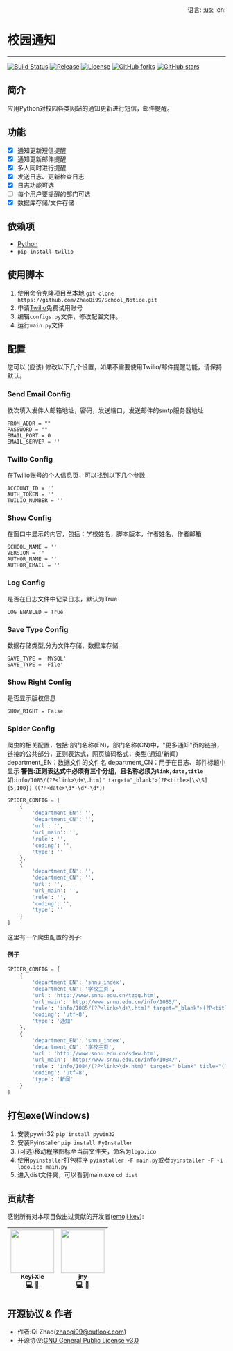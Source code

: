 <div align="right">语言: <a title="英语" href="README.md">:us:</a>
:cn:</div>

# 校园通知

---

[![Build Status](https://travis-ci.org/ZhaoQi99/School_Notice.svg?branch=master)](https://travis-ci.org/ZhaoQi99/School_Notice)
[![Release](https://img.shields.io/github/release/ZhaoQi99/School_Notice.svg)](https://github.com/ZhaoQi99/School_Notice/releases)
[![License](https://img.shields.io/github/license/ZhaoQi99/School_Notice.svg)](https://github.com/ZhaoQi99/School_Notice/blob/master/LICENSE)
[![GitHub forks](https://img.shields.io/github/forks/ZhaoQi99/School_Notice.svg)](https://github.com/ZhaoQi99/School_Notice/network)
[![GitHub stars](https://img.shields.io/github/stars/ZhaoQi99/School_Notice.svg)](https://github.com/ZhaoQi99/School_Notice/stargazers) 

## 简介
应用Python对校园各类网站的通知更新进行短信，邮件提醒。

## 功能
- [x] 通知更新短信提醒
- [x] 通知更新邮件提醒
- [x] 多人同时进行提醒
- [x] 发送日志、更新检查日志 
- [x] 日志功能可选
- [ ] 每个用户要提醒的部门可选
- [x] 数据库存储/文件存储

## 依赖项
* [Python](http://www.python.org/)
* `pip install twilio`

## 使用脚本
1. 使用命令克隆项目至本地
`git clone https://github.com/ZhaoQi99/School_Notice.git`
2. 申请[Twilio](https://www.twilio.com/)免费试用账号
3. 编辑`configs.py`文件，修改配置文件。
4. 运行`main.py`文件

## 配置
您可以 (应该) 修改以下几个设置，如果不需要使用Twilio/邮件提醒功能，请保持默认。

### Send Email Config
依次填入发件人邮箱地址，密码，发送端口，发送邮件的smtp服务器地址
```
FROM_ADDR = ""
PASSWORD = ""
EMAIL_PORT = 0
EMAIL_SERVER = ''
```
### Twillo Config
在Twilio账号的个人信息页，可以找到以下几个参数
```
ACCOUNT_ID = ''
AUTH_TOKEN = ''
TWILIO_NUMBER = ''
```

### Show Config
在窗口中显示的内容，包括：学校姓名，脚本版本，作者姓名，作者邮箱
```
SCHOOL_NAME = ''
VERSION = ''
AUTHOR_NAME = ''
AUTHOR_EMAIL = ''
```
### Log Config
是否在日志文件中记录日志，默认为True
```
LOG_ENABLED = True
```
### Save Type Config
数据存储类型,分为文件存储，数据库存储
```
SAVE_TYPE = 'MYSQL'
SAVE_TYPE = 'File'
```
### Show Right Config
是否显示版权信息
```
SHOW_RIGHT = False
```

### Spider Config
爬虫的相关配置，包括:部门名称(EN)，部门名称(CN)中，"更多通知"页的链接，链接的公共部分，正则表达式，网页编码格式，类型(通知/新闻）
department_EN：数据文件的文件名
department_CN：用于在日志、邮件标题中显示
**警告:正则表达式中必须有三个分组，且名称必须为`link,date,title`**
如:`info/1085/(?P<link>\d+\.htm)" target="_blank">(?P<title>[\s\S]{5,100})（(?P<date>\d*-\d*-\d*)）`

```python
SPIDER_CONFIG = [
	{
	    'department_EN': '',
	    'department_CN': '',
	    'url': '',
	    'url_main': '',
	    'rule': '',
	    'coding': '',
	    'type': '' 
	},
	{
	    'department_EN': '',
	    'department_CN': '',
	    'url': '',
	    'url_main': '',
	    'rule': '',
	    'coding': '',
	    'type': '' 
	}
]
```
这里有一个爬虫配置的例子:
#### 例子
```python
SPIDER_CONFIG = [
    {
        'department_EN': 'snnu_index',
        'department_CN': '学校主页',
        'url': 'http://www.snnu.edu.cn/tzgg.htm',
        'url_main': 'http://www.snnu.edu.cn/info/1085/',
        'rule': 'info/1085/(?P<link>\d+\.htm)" target="_blank">(?P<title>[\s\S]{5,100})（(?P<date>\d*-\d*-\d*)）',
        'coding': 'utf-8',
        'type': '通知'
    },
    {
        'department_EN': 'snnu_index',
        'department_CN': '学校主页',
        'url': 'http://www.snnu.edu.cn/sdxw.htm',
        'url_main': 'http://www.snnu.edu.cn/info/1084/',
        'rule': 'info/1084/(?P<link>\d+.htm)" target="_blank" title="(?P<title>[^"]+?)"><[^<]+?<[^<]+?<[^<]+?<p class="qh-wide-pushtime">(?P<date>\d*-\d*-\d*)',
        'coding': 'utf-8',
        'type': '新闻' 
    }
]
```
## 打包exe(Windows)
1. 安装pywin32
`pip install pywin32`
2. 安装Pyinstaller
`pip install PyInstaller`
3. (可选)移动程序图标至当前文件夹，命名为`logo.ico`
4. 使用`pyinstaller`打包程序
`pyinstaller -F main.py`或者`pyinstaller -F -i logo.ico main.py`
5. 进入dist文件夹，可以看到main.exe
`cd dist`

## 贡献者

感谢所有对本项目做出过贡献的开发者([emoji key](https://github.com/kentcdodds/all-contributors#emoji-key)):

| [<img src="https://avatars3.githubusercontent.com/u/7782671?v=4" width="100px;"/><br /><sub><b>Keyi Xie</b></sub>](https://xiekeyi98.github.io/)<br />[💻](https://github.com/ZhaoQi99/School_Notice/commits?author=xiekeyi98 "Code") [📖](https://github.com/ZhaoQi99/School_Notice/commits?author=xiekeyi98 "Documentation")| [<img src="https://avatars3.githubusercontent.com/u/40024866?v=4" width="100px;"/><br /><sub><b>jhy</b></sub>](https://Small-funny.github.io/)<br />[💻](https://github.com/ZhaoQi99/School_Notice/commits?author=Small-funny "Code") [📖](https://github.com/ZhaoQi99/School_Notice/commits?author=Small-funny "Documentation")|
| :---: | :---: |

## 开源协议 & 作者
* 作者:Qi Zhao([zhaoqi99@outlook.com](mailto:zhaoqi99@outlook.com))
* 开源协议:[GNU General Public License v3.0](https://github.com/ZhaoQi99/School_Notice/blob/master/LICENSE)